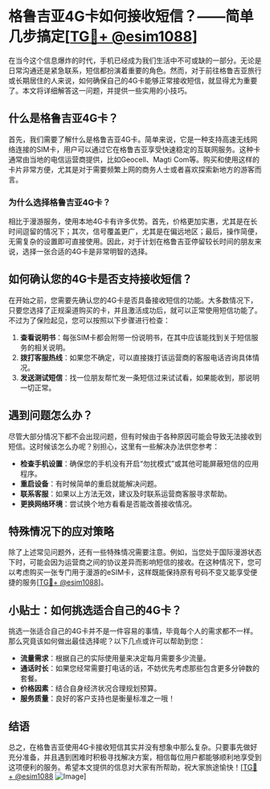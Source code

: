 # 格鲁吉亚4G卡如何接收短信？——简单几步搞定[[TG💪+ @esim1088](https://t.me/s/esim1088)]

在当今这个信息爆炸的时代，手机已经成为我们生活中不可或缺的一部分。无论是日常沟通还是紧急联系，短信都扮演着重要的角色。然而，对于前往格鲁吉亚旅行或长期居住的人来说，如何确保自己的4G卡能够正常接收短信，就显得尤为重要了。本文将详细解答这一问题，并提供一些实用的小技巧。

## 什么是格鲁吉亚4G卡？

首先，我们需要了解什么是格鲁吉亚4G卡。简单来说，它是一种支持高速无线网络连接的SIM卡，用户可以通过它在格鲁吉亚享受快速稳定的互联网服务。这种卡通常由当地的电信运营商提供，比如Geocell、Magti Com等。购买和使用这样的卡片非常方便，尤其是对于需要频繁上网的商务人士或者喜欢探索新地方的游客而言。

### 为什么选择格鲁吉亚4G卡？

相比于漫游服务，使用本地4G卡有许多优势。首先，价格更加实惠，尤其是在长时间逗留的情况下；其次，信号覆盖更广，尤其是在偏远地区；最后，操作简便，无需复杂的设置即可直接使用。因此，对于计划在格鲁吉亚停留较长时间的朋友来说，选择一张合适的4G卡是非常明智的选择。

## 如何确认您的4G卡是否支持接收短信？

在开始之前，您需要先确认您的4G卡是否具备接收短信的功能。大多数情况下，只要您选择了正规渠道购买的卡，并且激活成功后，就可以正常使用短信功能了。不过为了保险起见，您可以按照以下步骤进行检查：

1. **查看说明书**：每张SIM卡都会附带一份说明书，在其中应该能找到关于短信服务的相关说明。
2. **拨打客服热线**：如果您不确定，可以直接拨打该运营商的客服电话咨询具体情况。
3. **发送测试短信**：找一位朋友帮忙发一条短信过来试试看，如果能收到，那说明一切正常。

## 遇到问题怎么办？

尽管大部分情况下都不会出现问题，但有时候由于各种原因可能会导致无法接收到短信。这时候该怎么办呢？别担心，这里有一些解决办法供您参考：

- **检查手机设置**：确保您的手机没有开启“勿扰模式”或其他可能屏蔽短信的应用程序。
- **重启设备**：有时候简单的重启就能解决问题。
- **联系客服**：如果以上方法无效，建议及时联系运营商客服寻求帮助。
- **更换网络环境**：尝试换个地方看看是否能改善接收情况。

## 特殊情况下的应对策略

除了上述常见问题外，还有一些特殊情况需要注意。例如，当您处于国际漫游状态下时，可能会因为运营商之间的协议差异而影响短信的接收。在这种情况下，您可以考虑购买一张专门用于漫游的eSIM卡，这样既能保持原有号码不变又能享受便捷的服务[[TG💪+ @esim1088](https://t.me/s/esim1088)]。

## 小贴士：如何挑选适合自己的4G卡？

挑选一张适合自己的4G卡并不是一件容易的事情，毕竟每个人的需求都不一样。那么究竟该如何做出最佳选择呢？以下几点或许可以帮助到您：

- **流量需求**：根据自己的实际使用量来决定每月需要多少流量。
- **通话时长**：如果您经常需要打电话的话，不妨优先考虑那些包含更多分钟数的套餐。
- **价格因素**：结合自身经济状况合理规划预算。
- **服务质量**：良好的客户支持也是衡量标准之一哦！

## 结语

总之，在格鲁吉亚使用4G卡接收短信其实并没有想象中那么复杂。只要事先做好充分准备，并且遇到困难时积极寻找解决方案，相信每位用户都能够顺利地享受到这项便利的服务。希望本文提供的信息对大家有所帮助，祝大家旅途愉快！[[TG💪+ @esim1088](https://t.me/s/esim1088) ![Image](https://i.postimg.cc/4NQfJmqS/Snipaste-2025-05-13-00-14-12.png)]